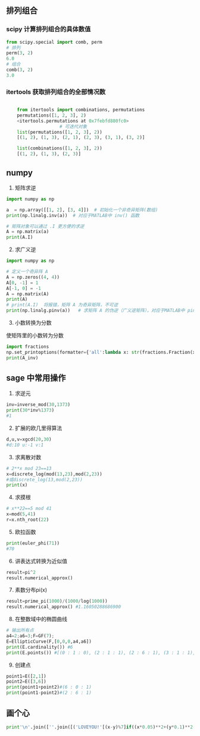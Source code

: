 ## 排列组合
### scipy 计算排列组合的具体数值

```python
from scipy.special import comb, perm
# 排列
perm(3, 2)
6.0
# 组合 
comb(3, 2)
3.0
```

### itertools 获取排列组合的全部情况数

```python

    from itertools import combinations, permutations
    permutations([1, 2, 3], 2)
    <itertools.permutations at 0x7febfd880fc0>
                    # 可迭代对象
    list(permutations([1, 2, 3], 2))
    [(1, 2), (1, 3), (2, 1), (2, 3), (3, 1), (3, 2)]

    list(combinations([1, 2, 3], 2))
    [(1, 2), (1, 3), (2, 3)]
```
## numpy

1. 矩阵求逆
```py
import numpy as np

a  = np.array([[1, 2], [3, 4]])  # 初始化一个非奇异矩阵(数组)
print(np.linalg.inv(a))  # 对应于MATLAB中 inv() 函数

# 矩阵对象可以通过 .I 更方便的求逆
A = np.matrix(a)
print(A.I)
```
2. 求广义逆
```py
import numpy as np

# 定义一个奇异阵 A
A = np.zeros((4, 4))
A[0, -1] = 1
A[-1, 0] = -1
A = np.matrix(A)
print(A)
# print(A.I)  将报错，矩阵 A 为奇异矩阵，不可逆
print(np.linalg.pinv(a))   # 求矩阵 A 的伪逆（广义逆矩阵），对应于MATLAB中 pinv() 函数
```

3. 小数转换为分数

使矩阵里的小数转为分数
```py
import fractions
np.set_printoptions(formatter={'all':lambda x: str(fractions.Fraction(x).limit_denominator())})
print(A_inv)
```

## sage 中常用操作
1. 求逆元
```py
inv=inverse_mod(30,1373)
print(30*inv%1373)
#1
```
2. 扩展的欧几里得算法
```py
d,u,v=xgcd(20,30)
#d:10 u:-1 v:1
```
3. 求离散对数
```py
# 2**x mod 23==13
x=discrete_log(mod(13,23),mod(2,23))
#或discrete_log(13,mod(2,23))
print(x)
```

4. 求摸根
```py
# x**22==5 mod 41
x=mod(5,41)
r=x.nth_root(22)
```

5. 欧拉函数
```py
print(euler_phi(71)) 
#70
```

6. 讲表达式转换为近似值
```py
result=pi^2
result.numerical_approx()
```

7. 素数分布pi(x)
```py
result=prime_pi(1000)/(1000/log(1000))
result.numerical_approx() #1.16050288686900
```

8. 在整数域中的椭圆曲线
```py
# 输出所有点
a4=2;a6=3;F=GF(7);
E=EllipticCurve(F,[0,0,0,a4,a6])
print(E.cardinality()) #6
print(E.points()) #[(0 : 1 : 0), (2 : 1 : 1), (2 : 6 : 1), (3 : 1 : 1), (3 : 6 : 1), (6 : 0 : 1)]
```

9. 创建点
```py
point1=E([2,1])
point2=E([3,6])
print(point1+point2)#(6 : 0 : 1)
print(point1-point2)#(2 : 6 : 1)
```


## 画个心
```py
print'\n'.join([''.join([('LOVEYOU!'[(x-y)%7]if((x*0.05)**2+(y*0.1)**2-1)**3-(x*0.05)**2*(y*0.1)**3<=0 else' ')for x in range(-30,30)])for y in range(15,-15,-1)])
```